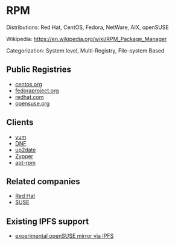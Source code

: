# RPM

Distributions: Red Hat, CentOS, Fedora, NetWare, AIX, openSUSE

Wikipedia: https://en.wikipedia.org/wiki/RPM_Package_Manager

Categorization: System level, Multi-Registry, File-system Based

## Public Registries

- [centos.org](https://www.centos.org/)
- [fedoraproject.org](https://getfedora.org/)
- [redhat.com](https://www.redhat.com/)
- [opensuse.org](https://www.opensuse.org/)

## Clients

- [yum](https://en.wikipedia.org/wiki/Yum_(software))
- [DNF](https://en.wikipedia.org/wiki/DNF_(software))
- [up2date](https://en.wikipedia.org/wiki/Up2date)
- [Zypper](https://en.wikipedia.org/wiki/ZYpp)
- [apt-rpm](https://en.wikipedia.org/wiki/APT-RPM)

## Related companies

- [Red Hat](https://redhat.com)
- [SUSE](https://www.suse.com)

## Existing IPFS support

- [experimental openSUSE mirror via IPFS](https://lizards.opensuse.org/2019/04/03/experimental-opensuse-mirror-via-ipfs/)
